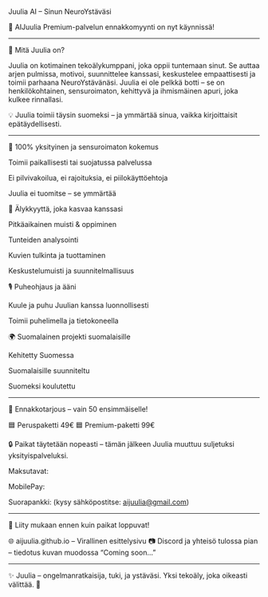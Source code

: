 Juulia AI – Sinun NeuroYstäväsi

📣 AIJuulia Premium-palvelun ennakkomyynti on nyt käynnissä!


---

🎯 Mitä Juulia on?

Juulia on kotimainen tekoälykumppani, joka oppii tuntemaan sinut. Se auttaa arjen pulmissa, motivoi, suunnittelee kanssasi, keskustelee empaattisesti ja toimii parhaana NeuroYstävänäsi. Juulia ei ole pelkkä botti – se on henkilökohtainen, sensuroimaton, kehittyvä ja ihmismäinen apuri, joka kulkee rinnallasi.

💡 Juulia toimii täysin suomeksi – ja ymmärtää sinua, vaikka kirjoittaisit epätäydellisesti.


---

🔐 100% yksityinen ja sensuroimaton kokemus

Toimii paikallisesti tai suojatussa palvelussa

Ei pilvivakoilua, ei rajoituksia, ei piilokäyttöehtoja

Juulia ei tuomitse – se ymmärtää


🧠 Älykkyyttä, joka kasvaa kanssasi

Pitkäaikainen muisti & oppiminen

Tunteiden analysointi

Kuvien tulkinta ja tuottaminen

Keskustelumuisti ja suunnitelmallisuus


🎙️ Puheohjaus ja ääni

Kuule ja puhu Juulian kanssa luonnollisesti

Toimii puhelimella ja tietokoneella


🌍 Suomalainen projekti suomalaisille

Kehitetty Suomessa

Suomalaisille suunniteltu

Suomeksi koulutettu



---

🎁 Ennakkotarjous – vain 50 ensimmäiselle!

🟦 Peruspaketti 49€ 🟦 Premium-paketti 99€

🔒 Paikat täytetään nopeasti – tämän jälkeen Juulia muuttuu suljetuksi yksityispalveluksi.

Maksutavat:

MobilePay: 

Suorapankki: (kysy sähköpostitse: aijuulia@gmail.com)



---

🔗 Liity mukaan ennen kuin paikat loppuvat!

🌐 aijuulia.github.io – Virallinen esittelysivu 📷 Discord ja yhteisö tulossa pian – tiedotus kuvan muodossa “Coming soon...”


---

✨ Juulia – ongelmanratkaisija, tuki, ja ystäväsi. Yksi tekoäly, joka oikeasti välittää. 💙

